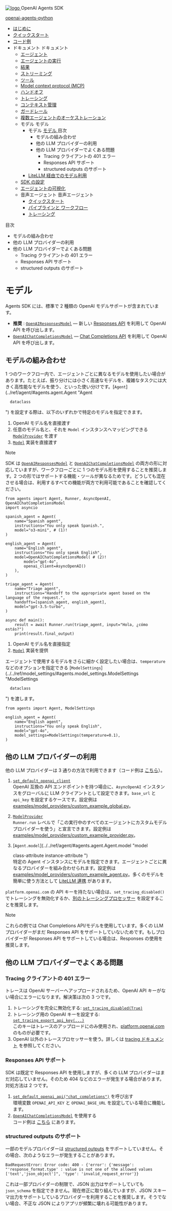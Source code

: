 [ ![logo](../../assets/logo.svg) ](../ "OpenAI Agents SDK") OpenAI Agents SDK 

[ openai-agents-python  ](https://github.com/openai/openai-agents-python "リポジトリへ")

  * [ はじめに  ](../)
  * [ クイックスタート  ](../quickstart/)
  * [ コード例  ](../examples/)
  * ドキュメント  ドキュメント 
    * [ エージェント  ](../agents/)
    * [ エージェントの実行  ](../running_agents/)
    * [ 結果  ](../results/)
    * [ ストリーミング  ](../streaming/)
    * [ ツール  ](../tools/)
    * [ Model context protocol (MCP)  ](../mcp/)
    * [ ハンドオフ  ](../handoffs/)
    * [ トレーシング  ](../tracing/)
    * [ コンテキスト管理  ](../context/)
    * [ ガードレール  ](../guardrails/)
    * [ 複数エージェントのオーケストレーション  ](../multi_agent/)
    * モデル  モデル 
      * モデル  [ モデル  ](./) 目次 
        * モデルの組み合わせ 
        * 他の LLM プロバイダーの利用 
        * 他の LLM プロバイダーでよくある問題 
          * Tracing クライアントの 401 エラー 
          * Responses API サポート 
          * structured outputs のサポート 
      * [ LiteLLM 経由でのモデル利用  ](litellm/)
    * [ SDK の設定  ](../config/)
    * [ エージェントの可視化  ](../visualization/)
    * 音声エージェント  音声エージェント 
      * [ クイックスタート  ](../voice/quickstart/)
      * [ パイプラインと ワークフロー  ](../voice/pipeline/)
      * [ トレーシング  ](../voice/tracing/)



目次 

  * モデルの組み合わせ 
  * 他の LLM プロバイダーの利用 
  * 他の LLM プロバイダーでよくある問題 
    * Tracing クライアントの 401 エラー 
    * Responses API サポート 
    * structured outputs のサポート 



# モデル

Agents SDK には、標準で 2 種類の OpenAI モデルサポートが含まれています。

  * **推奨** : [`OpenAIResponsesModel`](../../ref/models/openai_responses/#agents.models.openai_responses.OpenAIResponsesModel "OpenAIResponsesModel") — 新しい [Responses API](https://platform.openai.com/docs/api-reference/responses) を利用して OpenAI API を呼び出します。 
  * [`OpenAIChatCompletionsModel`](../../ref/models/openai_chatcompletions/#agents.models.openai_chatcompletions.OpenAIChatCompletionsModel "OpenAIChatCompletionsModel") — [Chat Completions API](https://platform.openai.com/docs/api-reference/chat) を利用して OpenAI API を呼び出します。



## モデルの組み合わせ

1 つのワークフロー内で、エージェントごとに異なるモデルを使用したい場合があります。たとえば、振り分けには小さく高速なモデルを、複雑なタスクには大きく高性能なモデルを使う、といった使い分けです。[`Agent`](../ref/agent/#agents.agent.Agent "Agent


  
      dataclass
  ") を設定する際は、以下のいずれかで特定のモデルを指定できます。

  1. OpenAI モデル名を直接渡す 
  2. 任意のモデル名と、それを `Model` インスタンスへマッピングできる [`ModelProvider`](../../ref/models/interface/#agents.models.interface.ModelProvider "ModelProvider") を渡す 
  3. [`Model`](../../ref/models/interface/#agents.models.interface.Model "Model") 実装を直接渡す 



Note

SDK は [`OpenAIResponsesModel`](../../ref/models/openai_responses/#agents.models.openai_responses.OpenAIResponsesModel "OpenAIResponsesModel") と [`OpenAIChatCompletionsModel`](../../ref/models/openai_chatcompletions/#agents.models.openai_chatcompletions.OpenAIChatCompletionsModel "OpenAIChatCompletionsModel") の両方の形に対応していますが、ワークフローごとに 1 つのモデル形を使用することを推奨します。2 つの形ではサポートする機能・ツールが異なるためです。どうしても混在させる場合は、利用するすべての機能が両方で利用可能であることを確認してください。
    
    
    from agents import Agent, Runner, AsyncOpenAI, OpenAIChatCompletionsModel
    import asyncio
    
    spanish_agent = Agent(
        name="Spanish agent",
        instructions="You only speak Spanish.",
        model="o3-mini", # (1)!
    )
    
    english_agent = Agent(
        name="English agent",
        instructions="You only speak English",
        model=OpenAIChatCompletionsModel( # (2)!
            model="gpt-4o",
            openai_client=AsyncOpenAI()
        ),
    )
    
    triage_agent = Agent(
        name="Triage agent",
        instructions="Handoff to the appropriate agent based on the language of the request.",
        handoffs=[spanish_agent, english_agent],
        model="gpt-3.5-turbo",
    )
    
    async def main():
        result = await Runner.run(triage_agent, input="Hola, ¿cómo estás?")
        print(result.final_output)
    

  1. OpenAI モデル名を直接指定 
  2. [`Model`](../../ref/models/interface/#agents.models.interface.Model "Model") 実装を提供 



エージェントで使用するモデルをさらに細かく設定したい場合は、`temperature` などのオプションを指定できる [`ModelSettings`](../../ref/model_settings/#agents.model_settings.ModelSettings "ModelSettings


  
      dataclass
  ") を渡します。
    
    
    from agents import Agent, ModelSettings
    
    english_agent = Agent(
        name="English agent",
        instructions="You only speak English",
        model="gpt-4o",
        model_settings=ModelSettings(temperature=0.1),
    )
    

## 他の LLM プロバイダーの利用

他の LLM プロバイダーは 3 通りの方法で利用できます（コード例は [こちら](https://github.com/openai/openai-agents-python/tree/main/examples/model_providers/)）。

  1. [`set_default_openai_client`](../../ref/#agents.set_default_openai_client "set_default_openai_client")  
OpenAI 互換の API エンドポイントを持つ場合に、`AsyncOpenAI` インスタンスをグローバルに LLM クライアントとして設定できます。`base_url` と `api_key` を設定するケースです。設定例は [examples/model_providers/custom_example_global.py](https://github.com/openai/openai-agents-python/tree/main/examples/model_providers/custom_example_global.py)。 

  2. [`ModelProvider`](../../ref/models/interface/#agents.models.interface.ModelProvider "ModelProvider")  
`Runner.run` レベルで「この実行中のすべてのエージェントにカスタムモデルプロバイダーを使う」と宣言できます。設定例は [examples/model_providers/custom_example_provider.py](https://github.com/openai/openai-agents-python/tree/main/examples/model_providers/custom_example_provider.py)。 

  3. [`Agent.model`](../../ref/agent/#agents.agent.Agent.model "model


  
      class-attribute
      instance-attribute
  ")  
特定の Agent インスタンスにモデルを指定できます。エージェントごとに異なるプロバイダーを組み合わせられます。設定例は [examples/model_providers/custom_example_agent.py](https://github.com/openai/openai-agents-python/tree/main/examples/model_providers/custom_example_agent.py)。多くのモデルを簡単に使う方法として [LiteLLM 連携](litellm/) があります。 




`platform.openai.com` の API キーを持たない場合は、`set_tracing_disabled()` でトレーシングを無効化するか、[別のトレーシングプロセッサー](../tracing/) を設定することを推奨します。

Note

これらの例では Chat Completions API/モデルを使用しています。多くの LLM プロバイダーがまだ Responses API をサポートしていないためです。もしプロバイダーが Responses API をサポートしている場合は、Responses の使用を推奨します。

## 他の LLM プロバイダーでよくある問題

### Tracing クライアントの 401 エラー

トレースは OpenAI サーバーへアップロードされるため、OpenAI API キーがない場合にエラーになります。解決策は次の 3 つです。

  1. トレーシングを完全に無効化する: [`set_tracing_disabled(True)`](../../ref/#agents.set_tracing_disabled "set_tracing_disabled")
  2. トレーシング用の OpenAI キーを設定する: [`set_tracing_export_api_key(...)`](../../ref/#agents.set_tracing_export_api_key "set_tracing_export_api_key")  
このキーはトレースのアップロードにのみ使用され、[platform.openai.com](https://platform.openai.com/) のものが必要です。 
  3. OpenAI 以外のトレースプロセッサーを使う。詳しくは [tracing ドキュメント](../tracing/#custom-tracing-processors) を参照してください。 



### Responses API サポート

SDK は既定で Responses API を使用しますが、多くの LLM プロバイダーはまだ対応していません。そのため 404 などのエラーが発生する場合があります。対処方法は 2 つです。

  1. [`set_default_openai_api("chat_completions")`](../../ref/#agents.set_default_openai_api "set_default_openai_api") を呼び出す  
環境変数 `OPENAI_API_KEY` と `OPENAI_BASE_URL` を設定している場合に機能します。 
  2. [`OpenAIChatCompletionsModel`](../../ref/models/openai_chatcompletions/#agents.models.openai_chatcompletions.OpenAIChatCompletionsModel "OpenAIChatCompletionsModel") を使用する  
コード例は [こちら](https://github.com/openai/openai-agents-python/tree/main/examples/model_providers/) にあります。 



### structured outputs のサポート

一部のモデルプロバイダーは [structured outputs](https://platform.openai.com/docs/guides/structured-outputs) をサポートしていません。その場合、次のようなエラーが発生することがあります。
    
    
    BadRequestError: Error code: 400 - {'error': {'message': "'response_format.type' : value is not one of the allowed values ['text','json_object']", 'type': 'invalid_request_error'}}
    

これは一部プロバイダーの制限で、JSON 出力はサポートしていても `json_schema` を指定できません。現在修正に取り組んでいますが、JSON スキーマ出力をサポートしているプロバイダーを利用することを推奨します。そうでない場合、不正な JSON によりアプリが頻繁に壊れる可能性があります。
